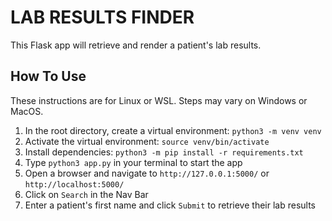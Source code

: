 # LAB RESULTS FINDER

This Flask app will retrieve and render a patient's lab results.

## How To Use

These instructions are for Linux or WSL. Steps may vary on Windows or MacOS.

1. In the root directory, create a virtual environment: `python3 -m venv venv`
2. Activate the virtual environment: `source venv/bin/activate`
3. Install dependencies: `python3 -m pip install -r requirements.txt`
4. Type `python3 app.py` in your terminal to start the app
5. Open a browser and navigate to `http://127.0.0.1:5000/` or `http://localhost:5000/`
6. Click on `Search` in the Nav Bar
7. Enter a patient's first name and click `Submit` to retrieve their lab results
